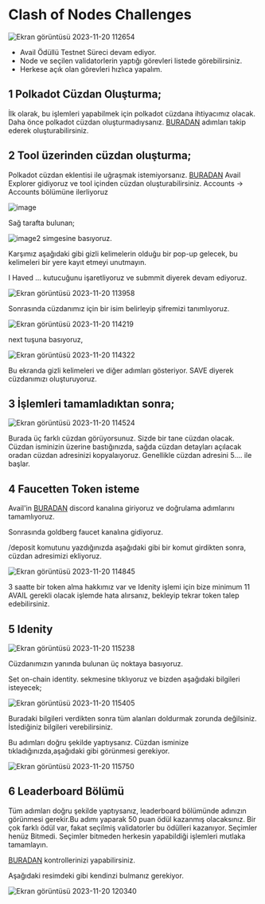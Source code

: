 # Clash of Nodes Challenges
![Ekran görüntüsü 2023-11-20 112654](https://github.com/CoinHuntersTR/Avail-Full-Node/assets/111747226/d6766e4c-c907-40db-92ff-c6d6c50e821d)

* Avail Ödüllü Testnet Süreci devam ediyor.
* Node ve seçilen validatorlerin yaptığı görevleri listede görebilirsiniz.
* Herkese açık olan görevleri hızlıca yapalım.


## 1 Polkadot Cüzdan Oluşturma;

İlk olarak, bu işlemleri yapabilmek için polkadot cüzdana ihtiyacımız olacak. Daha önce polkadot cüzdan oluşturmadıysanız. [BURADAN](https://coinhunterstr.com/polkadot-cuzdan-nasil-olusturulur-2/) adımları takip ederek oluşturabilirsiniz. 

## 2 Tool üzerinden cüzdan oluşturma;
Polkadot cüzdan eklentisi ile uğraşmak istemiyorsanız. [BURADAN](https://goldberg.avail.tools/#/explorer) Avail Explorer gidiyoruz ve tool içinden cüzdan oluşturabilirsiniz. Accounts -> Accounts bölümüne ilerliyoruz 

![image](https://docs.availproject.org/img/avail/account.png)

Sağ tarafta bulunan;

![image2](https://docs.availproject.org/img/avail/add-account.png) simgesine basıyoruz.

Karşımız aşağıdaki gibi gizli kelimelerin olduğu bir pop-up gelecek, bu kelimeleri bir yere kayıt etmeyi unutmayın.

I Haved ... kutucuğunu işaretliyoruz ve submmit diyerek devam ediyoruz.

![Ekran görüntüsü 2023-11-20 113958](https://github.com/CoinHuntersTR/Avail-Full-Node/assets/111747226/651da02c-e0ee-40de-9949-18a1d12d2fe8)

Sonrasında cüzdanımız için bir isim belirleyip şifremizi tanımlıyoruz.

![Ekran görüntüsü 2023-11-20 114219](https://github.com/CoinHuntersTR/Avail-Full-Node/assets/111747226/ad57cddc-8c06-448e-a5ad-e46e25061e0d)

next tuşuna basıyoruz,

![Ekran görüntüsü 2023-11-20 114322](https://github.com/CoinHuntersTR/Avail-Full-Node/assets/111747226/81b60fde-4b1c-47d6-a340-2e1432a983e4)

Bu ekranda gizli kelimeleri ve diğer adımları gösteriyor. SAVE diyerek cüzdanımızı oluşturuyoruz.

## 3 İşlemleri tamamladıktan sonra;

![Ekran görüntüsü 2023-11-20 114524](https://github.com/CoinHuntersTR/Avail-Full-Node/assets/111747226/56c2f2b7-e43e-488a-8acc-ddd041986604)

Burada üç farklı cüzdan görüyorsunuz. Sizde bir tane cüzdan olacak. Cüzdan isminizin üzerine bastığınızda, sağda cüzdan detayları açılacak oradan cüzdan adresinizi kopyalaıyoruz. Genellikle cüzdan adresini 5.... ile başlar.

## 4 Faucetten Token isteme

Avail'in [BURADAN](https://discord.gg/SmkjjSNq) discord kanalına giriyoruz ve doğrulama adımlarını tamamlıyoruz. 

Sonrasında goldberg faucet kanalına gidiyoruz. 

/deposit komutunu yazdığınızda aşağıdaki gibi bir komut girdikten sonra, cüzdan adresimizi ekliyoruz.

![Ekran görüntüsü 2023-11-20 114845](https://github.com/CoinHuntersTR/Avail-Full-Node/assets/111747226/c138336c-f0fa-4477-b71c-a86759229120)

3 saatte bir token alma hakkımız var ve Idenity işlemi için bize minimum 11 AVAIL gerekli olacak işlemde hata alırsanız, bekleyip tekrar token talep edebilirsiniz.

## 5 Idenity

![Ekran görüntüsü 2023-11-20 115238](https://github.com/CoinHuntersTR/Avail-Full-Node/assets/111747226/a5c3bddb-9f5f-4e10-85b0-06867572c48e)

Cüzdanımızın yanında bulunan üç noktaya basıyoruz.

Set on-chain identity. sekmesine tıklıyoruz ve bizden aşağıdaki bilgileri isteyecek;

![Ekran görüntüsü 2023-11-20 115405](https://github.com/CoinHuntersTR/Avail-Full-Node/assets/111747226/6ca84b04-070e-43c4-9b94-010e56e1a074)

Buradaki bilgileri verdikten sonra tüm alanları doldurmak zorunda değilsiniz. İstediğiniz bilgileri verebilirsiniz. 

Bu adımları doğru şekilde yaptıysanız. Cüzdan isminize tıkladığınızda,aşağıdaki gibi görünmesi gerekiyor.

![Ekran görüntüsü 2023-11-20 115750](https://github.com/CoinHuntersTR/Avail-Full-Node/assets/111747226/2c2d97ee-353f-4e78-8d7a-692f0b44c46b)

## 6 Leaderboard Bölümü

Tüm adımları doğru şekilde yaptıysanız, leaderboard bölümünde adınızın görünmesi gerekir.Bu adımı yaparak 50 puan ödül kazanmış olacaksınız. 
Bir çok farklı ödül  var, fakat seçilmiş validatorler bu ödülleri kazanıyor. Seçimler henüz Bitmedi. Seçimler bitmeden herkesin yapabildiği işlemleri mutlaka tamamlayın.

[BURADAN](https://leaderboard.availproject.org/) kontrollerinizi yapabilirsiniz.

Aşağıdaki resimdeki gibi kendinzi bulmanız gerekiyor.

![Ekran görüntüsü 2023-11-20 120340](https://github.com/CoinHuntersTR/Avail-Full-Node/assets/111747226/060a8cc5-d857-43d2-8e9a-b6f450e2566f)






